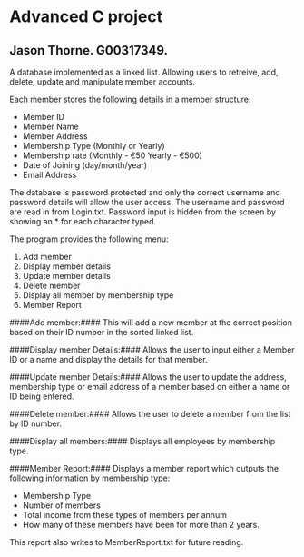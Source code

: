 # Advanced C project

## Jason Thorne. G00317349.

A database implemented as a linked list. Allowing users to retreive, add, delete, update and manipulate member accounts.

Each member stores the following details in a member structure:

* Member ID
* Member Name 
* Member Address
* Membership Type (Monthly or Yearly)
* Membership rate (Monthly - €50 Yearly - €500)
* Date of Joining (day/month/year)
* Email Address 


The database is password protected and only the correct username and password details will allow the user access. The username and password are read in from Login.txt. Password input is hidden from the screen by showing an * for each character typed.


The program provides the following menu:

1. Add member
2. Display member details
3. Update member details
4. Delete member
5. Display all member by membership type
6. Member Report


####Add member:####
This will add a new member at the correct position based on their ID number in the
sorted linked list. 

####Display member Details:####
Allows the user to input either a Member ID or a name and display the
details for that member.

####Update member Details:####
Allows the user to update the address, membership type or email address
of a member based on either a name or ID being entered.

####Delete member:####
Allows the user to delete a member from the list by ID number.

####Display all members:#### 
Displays all employees by membership type.

####Member Report:####
Displays a member report which outputs the following information by membership
type:

- Membership Type
- Number of members
- Total income from these types of members per annum
- How many of these members have been for more than 2 years.

This report also writes to MemberReport.txt for future reading.
